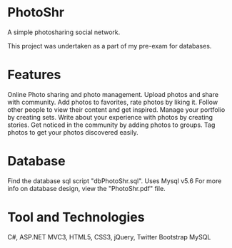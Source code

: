 PhotoShr
========

A simple photosharing social network. 

This project was undertaken as a part of my pre-exam for databases. 


Features
========
 
  Online Photo sharing and photo management.
  Upload photos and share with community.
  Add photos to favorites, rate photos by liking it.
  Follow other people to view their content and get inspired.
  Manage your portfolio by creating sets.
  Write about your experience with photos by creating stories.
  Get noticed in the community by adding photos to groups.
  Tag photos to get your photos discovered easily.

Database
========
Find the database sql script "dbPhotoShr.sql". 
Uses Mysql v5.6
For more info on database design, view the "PhotoShr.pdf" file.

Tool and Technologies
========
C#, ASP.NET MVC3,
HTML5, CSS3,
jQuery,
Twitter Bootstrap
MySQL 

